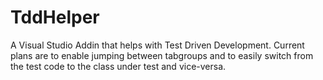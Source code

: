 TddHelper
=========

A Visual Studio Addin that helps with Test Driven Development.  Current plans are to enable jumping between tabgroups and to easily switch from the test code to the class under test and vice-versa.
